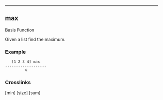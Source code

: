 ------------------------------------------------------------------------

## max

Basis Function

Given a list find the maximum.

### Example

       [1 2 3 4] max
    -------------------
             4

### Crosslinks

[min]
[size]
[sum]

